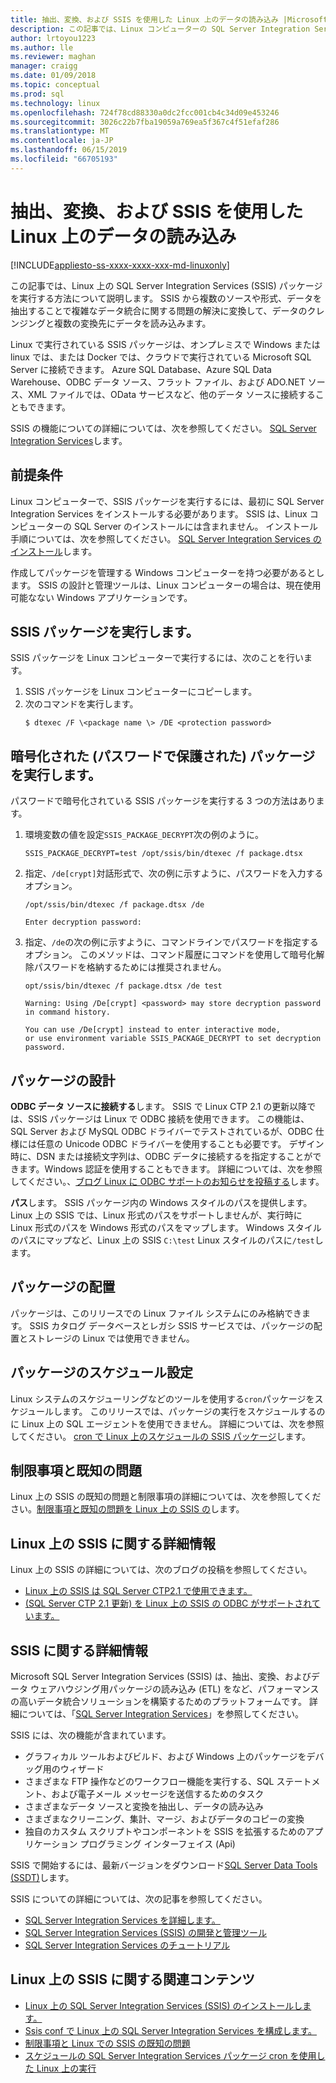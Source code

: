 ```yaml
---
title: 抽出、変換、および SSIS を使用した Linux 上のデータの読み込み |Microsoft Docs
description: この記事では、Linux コンピューターの SQL Server Integration Services (SSIS) をについて説明します
author: lrtoyou1223
ms.author: lle
ms.reviewer: maghan
manager: craigg
ms.date: 01/09/2018
ms.topic: conceptual
ms.prod: sql
ms.technology: linux
ms.openlocfilehash: 724f78cd88330a0dc2fcc001cb4c34d09e453246
ms.sourcegitcommit: 3026c22b7fba19059a769ea5f367c4f51efaf286
ms.translationtype: MT
ms.contentlocale: ja-JP
ms.lasthandoff: 06/15/2019
ms.locfileid: "66705193"
---
```

# <a name="extract-transform-and-load-data-on-linux-with-ssis"></a>抽出、変換、および SSIS を使用した Linux 上のデータの読み込み

[!INCLUDE[appliesto-ss-xxxx-xxxx-xxx-md-linuxonly](../includes/appliesto-ss-xxxx-xxxx-xxx-md-linuxonly.md)]

この記事では、Linux 上の SQL Server Integration Services (SSIS) パッケージを実行する方法について説明します。 SSIS から複数のソースや形式、データを抽出することで複雑なデータ統合に関する問題の解決に変換して、データのクレンジングと複数の変換先にデータを読み込みます。 

Linux で実行されている SSIS パッケージは、オンプレミスで Windows または linux では、または Docker では、クラウドで実行されている Microsoft SQL Server に接続できます。 Azure SQL Database、Azure SQL Data Warehouse、ODBC データ ソース、フラット ファイル、および ADO.NET ソース、XML ファイルでは、OData サービスなど、他のデータ ソースに接続することもできます。

SSIS の機能についての詳細については、次を参照してください。 [SQL Server Integration Services](../integration-services/sql-server-integration-services.md)します。

## <a name="prerequisites"></a>前提条件

Linux コンピューターで、SSIS パッケージを実行するには、最初に SQL Server Integration Services をインストールする必要があります。 SSIS は、Linux コンピューターの SQL Server のインストールには含まれません。 インストール手順については、次を参照してください。 [SQL Server Integration Services のインストール](sql-server-linux-setup-ssis.md)します。

作成してパッケージを管理する Windows コンピューターを持つ必要があるとします。 SSIS の設計と管理ツールは、Linux コンピューターの場合は、現在使用可能なない Windows アプリケーションです。 

## <a name="run-an-ssis-package"></a>SSIS パッケージを実行します。

SSIS パッケージを Linux コンピューターで実行するには、次のことを行います。

1.  SSIS パッケージを Linux コンピューターにコピーします。
2.  次のコマンドを実行します。
    ```
    $ dtexec /F \<package name \> /DE <protection password>
    ```

## <a name="run-an-encrypted-password-protected-package"></a>暗号化された (パスワードで保護された) パッケージを実行します。
パスワードで暗号化されている SSIS パッケージを実行する 3 つの方法はあります。

1.  環境変数の値を設定`SSIS_PACKAGE_DECRYPT`次の例のように。

    ```
    SSIS_PACKAGE_DECRYPT=test /opt/ssis/bin/dtexec /f package.dtsx
    ```

2.  指定、`/de[crypt]`対話形式で、次の例に示すように、パスワードを入力するオプション。

    ```
    /opt/ssis/bin/dtexec /f package.dtsx /de
    
    Enter decryption password:
    ```

3.  指定、`/de`の次の例に示すように、コマンドラインでパスワードを指定するオプション。 このメソッドは、コマンド履歴にコマンドを使用して暗号化解除パスワードを格納するためには推奨されません。

    ```
    opt/ssis/bin/dtexec /f package.dtsx /de test
    
    Warning: Using /De[crypt] <password> may store decryption password in command history.
    
    You can use /De[crypt] instead to enter interactive mode,
    or use environment variable SSIS_PACKAGE_DECRYPT to set decryption password.
    ```

## <a name="design-packages"></a>パッケージの設計

**ODBC データ ソースに接続する**します。 SSIS で Linux CTP 2.1 の更新以降では、SSIS パッケージは Linux で ODBC 接続を使用できます。 この機能は、SQL Server および MySQL ODBC ドライバーでテストされているが、ODBC 仕様には任意の Unicode ODBC ドライバーを使用することも必要です。 デザイン時に、DSN または接続文字列は、ODBC データに接続するを指定することができます。Windows 認証を使用することもできます。 詳細については、次を参照してください。、[ブログ Linux に ODBC サポートのお知らせを投稿する](https://blogs.msdn.microsoft.com/ssis/2017/06/16/odbc-is-supported-in-ssis-on-linux-ssis-helsinki-ctp2-1-refresh/)します。

**パス**します。 SSIS パッケージ内の Windows スタイルのパスを提供します。 Linux 上の SSIS では、Linux 形式のパスをサポートしませんが、実行時に Linux 形式のパスを Windows 形式のパスをマップします。 Windows スタイルのパスにマップなど、Linux 上の SSIS `C:\test` Linux スタイルのパスに`/test`します。

## <a name="deploy-packages"></a>パッケージの配置
パッケージは、このリリースでの Linux ファイル システムにのみ格納できます。 SSIS カタログ データベースとレガシ SSIS サービスでは、パッケージの配置とストレージの Linux では使用できません。

## <a name="schedule-packages"></a>パッケージのスケジュール設定
Linux システムのスケジューリングなどのツールを使用する`cron`パッケージをスケジュールします。 このリリースでは、パッケージの実行をスケジュールするのに Linux 上の SQL エージェントを使用できません。 詳細については、次を参照してください。 [cron で Linux 上のスケジュールの SSIS パッケージ](sql-server-linux-schedule-ssis-packages.md)します。

## <a name="limitations-and-known-issues"></a>制限事項と既知の問題

Linux 上の SSIS の既知の問題と制限事項の詳細については、次を参照してください。[制限事項と既知の問題を Linux 上の SSIS の](sql-server-linux-ssis-known-issues.md)します。

## <a name="more-info-about-ssis-on-linux"></a>Linux 上の SSIS に関する詳細情報

Linux 上の SSIS の詳細については、次のブログの投稿を参照してください。

-   [Linux 上の SSIS は SQL Server CTP2.1 で使用できます。](https://blogs.msdn.microsoft.com/ssis/2017/05/17/ssis-helsinki-is-available-in-sql-server-vnext-ctp2-1/)
-   [(SQL Server CTP 2.1 更新) を Linux 上の SSIS の ODBC がサポートされています。](https://blogs.msdn.microsoft.com/ssis/2017/06/16/odbc-is-supported-in-ssis-on-linux-ssis-helsinki-ctp2-1-refresh/)

## <a name="more-info-about-ssis"></a>SSIS に関する詳細情報

Microsoft SQL Server Integration Services (SSIS) は、抽出、変換、およびデータ ウェアハウジング用パッケージの読み込み (ETL) をなど、パフォーマンスの高いデータ統合ソリューションを構築するためのプラットフォームです。 詳細については、「[SQL Server Integration Services](/sql/integration-services/sql-server-integration-services)」を参照してください。

SSIS には、次の機能が含まれています。
- グラフィカル ツールおよびビルド、および Windows 上のパッケージをデバッグ用のウィザード
- さまざまな FTP 操作などのワークフロー機能を実行する、SQL ステートメント、および電子メール メッセージを送信するためのタスク
- さまざまなデータ ソースと変換を抽出し、データの読み込み
- さまざまなクリーニング、集計、マージ、およびデータのコピーの変換
- 独自のカスタム スクリプトやコンポーネントを SSIS を拡張するためのアプリケーション プログラミング インターフェイス (Api)

SSIS で開始するには、最新バージョンをダウンロード[SQL Server Data Tools (SSDT)](../integration-services/ssis-how-to-create-an-etl-package.md)します。

SSIS についての詳細については、次の記事を参照してください。
- [SQL Server Integration Services を詳細します。](../integration-services/sql-server-integration-services.md)
- [SQL Server Integration Services (SSIS) の開発と管理ツール](../integration-services/integration-services-ssis-development-and-management-tools.md)
- [SQL Server Integration Services のチュートリアル](../integration-services/integration-services-tutorials.md)

## <a name="related-content-about-ssis-on-linux"></a>Linux 上の SSIS に関する関連コンテンツ
-   [Linux 上の SQL Server Integration Services (SSIS) のインストールします。](sql-server-linux-setup-ssis.md)
-   [Ssis conf で Linux 上の SQL Server Integration Services を構成します。](sql-server-linux-configure-ssis.md)
-   [制限事項と Linux での SSIS の既知の問題](sql-server-linux-ssis-known-issues.md)
-   [スケジュールの SQL Server Integration Services パッケージ cron を使用した Linux 上の実行](sql-server-linux-schedule-ssis-packages.md)
